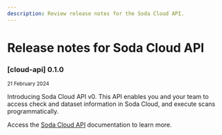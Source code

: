 ```yaml
---
description: Review release notes for the Soda Cloud API.
---
```


# Release notes for Soda Cloud API

### \[cloud-api] 0.1.0

<sup>21 February 2024</sup>

Introducing Soda Cloud API v0. This API enables you and your team to access check and dataset information in Soda Cloud, and execute scans programmatically.

Access the [Soda Cloud API](../soda-cloud-api-v1/) documentation to learn more.
